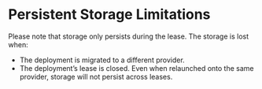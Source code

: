 # Persistent Storage Limitations

Please note that storage only persists during the lease. The storage is lost when:

* The deployment is migrated to a different provider.
* The deployment’s lease is closed.  Even when relaunched onto the same provider, storage will not persist across leases.
